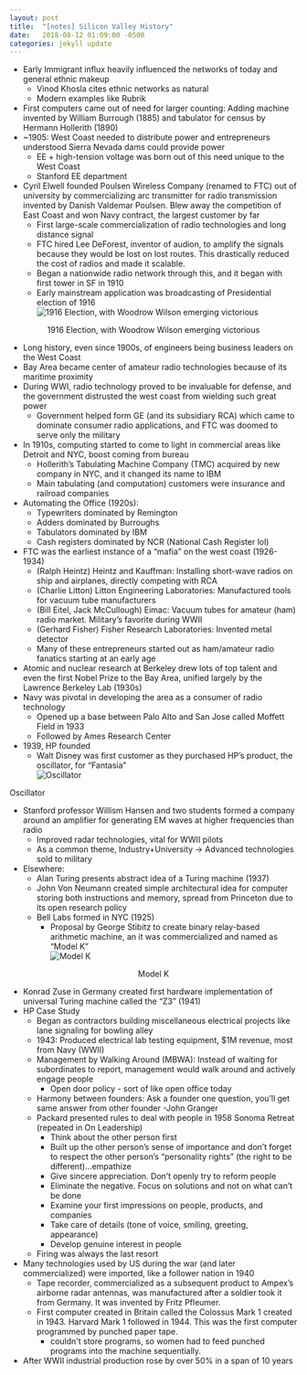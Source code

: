 ```yaml
---
layout: post
title:  "[notes] Silicon Valley History"
date:   2018-08-12 01:09:00 -0500
categories: jekyll update
---
```



- Early Immigrant influx heavily influenced the networks of today and general ethnic makeup
  - Vinod Khosla cites ethnic networks as natural
  - Modern examples like Rubrik
- First computers came out of need for larger counting: Adding machine invented by William Burrough (1885) and tabulator for census by Hermann Hollerith (1890)
- ~1905: West Coast needed to distribute power and entrepreneurs understood Sierra Nevada dams could provide power
  - EE + high-tension voltage was born out of this need unique to the West Coast
  - Stanford EE department
- Cyril Elwell founded Poulsen Wireless Company (renamed to FTC) out of university by commercializing arc transmitter for radio transmission invented by Danish Valdemar Poulsen. Blew away the competition of East Coast and won Navy contract, the largest customer by far
  - First large-scale commercialization of radio technologies and long distance signal
  - FTC hired Lee DeForest, inventor of audion, to amplify the signals because they would be lost on lost routes. This drastically reduced the cost of radios and made it scalable.
  - Began a nationwide radio network through this, and it began with first tower in SF in 1910
  - Early mainstream application was broadcasting of Presidential election of 1916  
![1916 Election, with Woodrow Wilson emerging victorious](https://d2mxuefqeaa7sj.cloudfront.net/s_AEC952BF3F1C7C81E51F0C5A59ED3D2CDC997A4ED4CE31640EC9029A55D8DBEE_1525236302769_78318-004-D80C7B0C.jpg)
<center>1916 Election, with Woodrow Wilson emerging victorious</center>

- Long history, even since 1900s, of engineers being business leaders on the West Coast
- Bay Area became center of amateur radio technologies because of its maritime proximity
- During WWI, radio technology proved to be invaluable for defense, and the government distrusted the west coast from wielding such great power
  - Government helped form GE (and its subsidiary RCA) which came to dominate consumer radio applications, and FTC was doomed to serve only the military
- In 1910s, computing started to come to light in commercial areas like Detroit and NYC, boost coming from bureau
  - Hollerith’s Tabulating Machine Company (TMC) acquired by new company in NYC, and it changed its name to IBM
  - Main tabulating (and computation) customers were insurance and railroad companies
- Automating the Office (1920s):
  - Typewriters dominated by Remington
  - Adders dominated by Burroughs
  - Tabulators dominated by IBM
  - Cash registers dominated by NCR (National Cash Register lol)
- FTC was the earliest instance of a “mafia” on the west coast (1926-1934)
  - (Ralph Heintz) Heintz and Kauffman: Installing short-wave radios on ship and airplanes, directly competing with RCA
  - (Charlie Litton) Litton Engineering Laboratories: Manufactured tools for vacuum tube manufacturers
  - (Bill Eitel, Jack McCullough) Eimac: Vacuum tubes for amateur (ham) radio market. Military’s favorite during WWII
  - (Gerhard Fisher) Fisher Research Laboratories: Invented metal detector
  - Many of these entrepreneurs started out as ham/amateur radio fanatics starting at an early age
- Atomic and nuclear research at Berkeley drew lots of top talent and even the first Nobel Prize to the Bay Area, unified largely by the Lawrence Berkeley Lab (1930s)
- Navy was pivotal in developing the area as a consumer of radio technology
  - Opened up a base between Palo Alto and San Jose called Moffett Field in 1933
  - Followed by Ames Research Center
- 1939, HP founded
  - Walt Disney was first customer as they purchased HP’s product, the oscillator, for “Fantasia”  
![Oscillator](https://d2mxuefqeaa7sj.cloudfront.net/s_AEC952BF3F1C7C81E51F0C5A59ED3D2CDC997A4ED4CE31640EC9029A55D8DBEE_1525238704427_Integrierter_Quarzoszillator_smial.jpg)
</center>Oscillator</center>

- Stanford professor Willism Hansen and two students formed a company around an amplifier for generating EM waves  at higher frequencies than radio
  - Improved radar technologies, vital for WWII pilots
  - As a common theme, Industry+University → Advanced technologies sold to military
- Elsewhere:
  - Alan Turing presents abstract idea of a Turing machine (1937)
  - John Von Neumann created simple architectural idea for computer storing both instructions and memory, spread from Princeton due to its open research policy
  - Bell Labs formed in NYC (1925)
    - Proposal by George Stibitz to create binary relay-based arithmetic machine, an it was commercialized and named as “Model K”  
![Model K](https://d2mxuefqeaa7sj.cloudfront.net/s_AEC952BF3F1C7C81E51F0C5A59ED3D2CDC997A4ED4CE31640EC9029A55D8DBEE_1525239232302_MonroeKA-574-IMG_0672-5.jpg)
<center>Model K</center>

- Konrad Zuse in Germany created first hardware implementation of universal Turing machine called the “Z3” (1941)
- HP Case Study
  -  Began as contractors building miscellaneous electrical projects like lane signaling for bowling alley
  - 1943: Produced electrical lab testing equipment, $1M revenue, most from Navy (WWII)
  - Management by Walking Around (MBWA): Instead of waiting for subordinates to report, management would walk around and actively engage people
    - Open door policy - sort of like open office today
  - Harmony between founders: Ask a founder one question, you’ll get same answer from other founder -John Granger
  - Packard presented rules to deal with people in 1958 Sonoma Retreat (repeated in On Leadership)
    - Think about the other person first
    - Built up the other person’s sense of importance and don’t forget to respect the other person’s “personality rights” (the right to be different)…empathize
    - Give sincere appreciation. Don’t openly try to reform people
    - Eliminate the negative. Focus on solutions and not on what can’t be done
    - Examine your first impressions on people, products, and companies
    - Take care of details (tone of voice, smiling, greeting, appearance)
    - Develop genuine interest in people
  - Firing was always the last resort
- Many technologies used by US during the war (and later commercialized) were imported, like a follower nation in 1940
  - Tape recorder, commercialized as a subsequent product to Ampex’s airborne radar antennas, was manufactured after a soldier took it from Germany. It was invented by Fritz Pfleumer.
  - First computer created in Britain called the Colossus Mark  1 created in 1943. Harvard Mark 1 followed in 1944. This was the first computer programmed by punched paper tape.
    - couldn't store programs, so women had to feed punched programs into the machine sequentially.
- After WWII industrial production rose by over 50% in a span of 10 years

